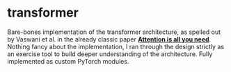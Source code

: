 # **transformer**

Bare-bones implementation of the transformer architecture, as spelled out by Vaswani et al. in the already classic paper [**Attention is all you need**](https://arxiv.org/abs/1706.03762). Nothing fancy about the implementation, I ran through the design strictly as an exercise tool to build deeper understanding of the architecture. Fully implemented as custom PyTorch modules.  